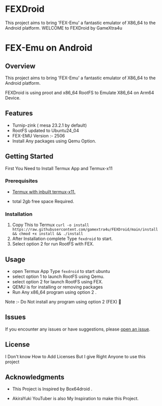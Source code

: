 # FEXDroid
This project aims to bring 'FEX-Emu' a fantastic emulator of X86_64 to the Android platform. 
WELCOME to FEXDroid by GameXtra4u


# FEX-Emu on Android

## Overview
This project aims to bring 'FEX-Emu' a fantastic emulator of X86_64 to the Android platform. 

FEXDroid is using proot and x86_64 RootFS to Emulate X86_64 on Arm64 Device.

## Features
- Turnip-zink ( mesa 23.2.1 by default)
- RootFS updated to Ubuntu24_04
- FEX-EMU Version :- 2506
- Install Any packages using Qemu Option.

## Getting Started
First You Need to Install Termux App and Termux-x11

### Prerequisites

- [Termux with inbuilt termux-x11.](https://github.com/jiaxinchen-max/termux-app)

- total 2gb free space Required.

### Installation
1.   Copy This to Termux
 `curl -o install https://raw.githubusercontent.com/gamextra4u/FEXDroid/main/install && chmod +x install && ./install`
2. After Installation complete Type `fexdroid` to start.
3. Select option 2 for run RootFS with FEX.

## Usage
- open Termux App Type `fexdroid` to start ubuntu
- select option 1 to launch RootFS using Qemu.
- select option 2 for launch RootFS using FEX.
- QEMU is for installing or removing packages
- Run Any x86_64 program using option 2 .

Note :- Do Not install any program using option 2 (FEX) 🚫 


## Issues
If you encounter any issues or have suggestions, please [open an issue](https://github.com/gamextra4u/FEXDroid/issues).
## License
I Don't know How to Add Licenses
But I give Right Anyone to use this project

## Acknowledgments
- This Project is Inspired by Box64droid .

- AkiraYuki YouTuber is also My Inspiration to make this Project.

